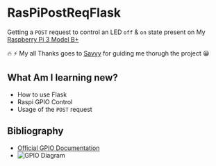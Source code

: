 # RasPiPostReqFlask

Getting a `POST` request to control an LED `off` & `on` state present on My [Raspberry Pi 3 Model B+](https://www.raspberrypi.org/products/raspberry-pi-3-model-b-plus/)

:fire: :zap: My all Thanks goes to [Savvy](https://github.com/anomius) for guiding me thorugh the project :grinning:

## What Am I learning new?
- How to use Flask
- Raspi GPIO Control
- Usage of the `POST` request

## Bibliography 

- [Official GPIO Documentation](https://www.raspberrypi.org/documentation/usage/gpio/)
- ![GPIO Diagram](https://www.google.com/url?sa=i&url=https%3A%2F%2Fwww.raspberrypi.org%2Fdocumentation%2Fusage%2Fgpio%2F&psig=AOvVaw2fLgh3A-VEXnGFCQ5A43Nc&ust=1626461241454000&source=images&cd=vfe&ved=0CAsQjRxqFwoTCMjDtrbe5fECFQAAAAAdAAAAABAD)
